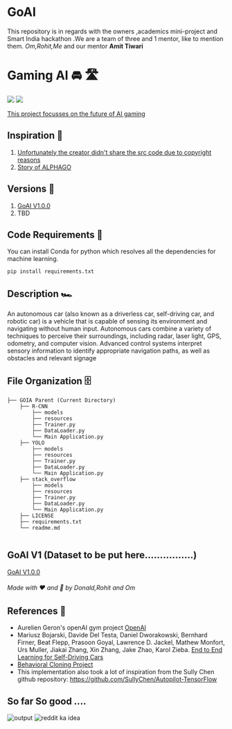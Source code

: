 # GoAI
This repository is in regards with the owners ,academics mini-project and Smart India hackathon .We are a team of three and 1 mentor, like to mention
them. _Om,Rohit,Me_ and our mentor **Amit Tiwari** 
# Gaming AI 🚘 🛣

[![](https://img.shields.io/github/license/sourcerer-io/hall-of-fame.svg?colorB=ff0000)](https://github.com/danonymous856/MINI_PROJECT-sem5-/blob/crucial/LICENSE.txt)  [![](https://img.shields.io/badge/Donald-Laishram-brightgreen.svg?colorB=ff0000)](https://github.com/danonymous856)

[This project focusses on the future of AI gaming](https://www.deepmind.com/)

## Inspiration 🗼

1) [Unfortunately the creator didn't share the src code due to copyright reasons](https://www.youtube.com/watch?v=LXA7zXVz8A4&t=12s)
2) [Story of ALPHAGO](https://www.youtube.com/watch?v=WXuK6gekU1Y)

## Versions 🗽

1) [GoAI V1.0.0](https://github.com/danonymous856/MINI_PROJECT-sem5-)
2) TBD

## Code Requirements 🦄
You can install Conda for python which resolves all the dependencies for machine learning.

`pip install requirements.txt`

## Description 🏎️
An autonomous car (also known as a driverless car, self-driving car, and robotic car) is a vehicle that is capable of sensing its environment and navigating without human input. Autonomous cars combine a variety of techniques to perceive their surroundings, including radar, laser light, GPS, odometry, and computer vision. Advanced control systems interpret sensory information to identify appropriate navigation paths, as well as obstacles and relevant signage

## File Organization 🗄️

```shell
├── GOIA Parent (Current Directory)
    ├── R-CNN
        ├── models 
        ├── resources
        ├── Trainer.py
        ├── DataLoader.py
        └── Main Application.py
    ├── YOLO
        ├── models 
        ├── resources
        ├── Trainer.py
        ├── DataLoader.py
        └── Main Application.py
    ├── stack_overflow
        ├── models 
        ├── resources
        ├── Trainer.py
        ├── DataLoader.py
        └── Main Application.py
    ├── LICENSE
    ├── requirements.txt
    └── readme.md
        
```

## GoAI V1 (Dataset to be put here................)
[GoAI V1.0.0](https://github.com/danonymous856/GoAI)

###### Made with ❤ and 🦙 by Donald,Rohit and Om


## References 🔱
 - Aurelien Geron's openAI gym project [OpenAI](https://github.com/openai/gym)
 - Mariusz Bojarski, Davide Del Testa, Daniel Dworakowski, Bernhard Firner, Beat Flepp, Prasoon Goyal, Lawrence D. Jackel, Mathew Monfort, Urs Muller, Jiakai Zhang, Xin Zhang, Jake Zhao, Karol Zieba. [End to End Learning for Self-Driving Cars](https://arxiv.org/abs/1604.07316)
 - [Behavioral Cloning Project](https://github.com/udacity/CarND-Behavioral-Cloning-P3) 
 - This implementation also took a lot of inspiration from the Sully Chen github repository: https://github.com/SullyChen/Autopilot-TensorFlow  

 
## So far So good ....



![output](https://user-images.githubusercontent.com/81114860/213907029-fd6d495c-e10e-4ebd-882c-ff2797f59b23.gif)
![reddit ka idea](https://github.com/danonymous856/GoAI/assets/81114860/9380b9b9-03bd-46d4-86b2-5b109c27aeb6)



 
